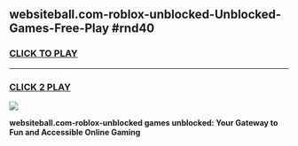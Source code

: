 
## websiteball.com-roblox-unblocked-Unblocked-Games-Free-Play #rnd40
<h3>
<a href="https://us.freeplayer.one?title=websiteball.com-roblox-unblocked&ref=9M">CLICK TO PLAY</a></h3>
<hr>

<h3>
<a href="https://us.freeplayer.one?title=websiteball.com-roblox-unblocked&ref=9M">CLICK 2 PLAY</a>
  
</h3>

<a href="https://us.freeplayer.one?title=websiteball.com-roblox-unblocked&ref=9M"><img src="https://clearcache.store/games.png"></a>


**websiteball.com-roblox-unblocked games unblocked: Your Gateway to Fun and Accessible Online Gaming**
